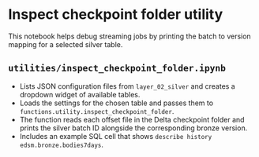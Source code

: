 # Inspect checkpoint folder utility

This notebook helps debug streaming jobs by printing the batch to version mapping for a selected silver table.

## `utilities/inspect_checkpoint_folder.ipynb`

- Lists JSON configuration files from `layer_02_silver` and creates a dropdown widget of available tables.
- Loads the settings for the chosen table and passes them to `functions.utility.inspect_checkpoint_folder`.
- The function reads each offset file in the Delta checkpoint folder and prints the silver batch ID alongside the corresponding bronze version.
- Includes an example SQL cell that shows `describe history edsm.bronze.bodies7days`.

